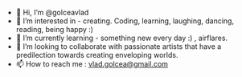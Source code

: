 - 👋 Hi, I’m @golceavlad 
- 👀 I’m interested in - creating. Coding, learning, laughing, dancing, reading, being happy :) 
- 🌱 I’m currently learning - something new every day :) , airflares.
- 💞️ I’m looking to collaborate with passionate artists that have a predilection towards creating enveloping worlds.
- 📫 How to reach me : vlad.golcea@gmail.com

<!---
vladaurel/vladaurel is a ✨ special ✨ repository because its `README.md` (this file) appears on your GitHub profile.
You can click the Preview link to take a look at your changes.
--->

